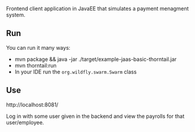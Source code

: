 Frontend client application in JavaEE that simulates a payment menagment system.

## Run

You can run it many ways:

* mvn package && java -jar ./target/example-jaas-basic-thorntail.jar
* mvn thorntail:run
* In your IDE run the `org.wildfly.swarm.Swarm` class

## Use

http://localhost:8081/

Log in with some user given in the backend and view the payrolls for that user/employee.
